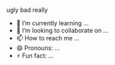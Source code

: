 ugly
bad really

- 🌱 I’m currently learning ...
- 💞️ I’m looking to collaborate on ...
- 📫 How to reach me ...
- 😄 Pronouns: ...
- ⚡ Fun fact: ...

<!---
wwaarree/wwaarree is a ✨ special ✨ repository because its `README.md` (this file) appears on your GitHub profile.
You can click the Preview link to take a look at your changes.
--->
